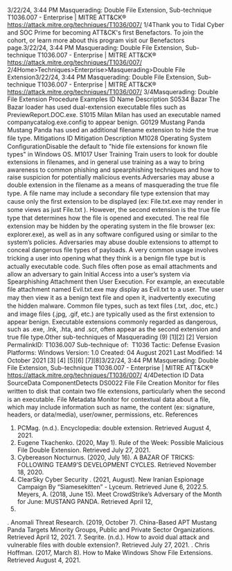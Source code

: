 3/22/24, 3:44 PM Masquerading: Double File Extension, Sub-technique T1036.007 - Enterprise | MITRE ATT&CK®
https://attack.mitre.org/techniques/T1036/007/ 1/4Thank you to Tidal Cyber and SOC Prime for becoming ATT&CK's ﬁrst Benefactors. To join the cohort, or learn more about this program visit our
Benefactors page.3/22/24, 3:44 PM Masquerading: Double File Extension, Sub-technique T1036.007 - Enterprise | MITRE ATT&CK®
https://attack.mitre.org/techniques/T1036/007/ 2/4Home>Techniques>Enterprise>Masquerading>Double File Extension3/22/24, 3:44 PM Masquerading: Double File Extension, Sub-technique T1036.007 - Enterprise | MITRE ATT&CK®
https://attack.mitre.org/techniques/T1036/007/ 3/4Masquerading: Double File Extension
Procedure Examples
ID Name Description
S0534 Bazar The Bazar loader has used dual-extension executable ﬁles such as PreviewReport.DOC.exe.
S1015 Milan Milan has used an executable named companycatalog.exe.config to appear benign.
G0129 Mustang Panda Mustang Panda has used an additional ﬁlename extension to hide the true ﬁle type.
Mitigations
ID Mitigation Description
M1028 Operating System
ConﬁgurationDisable the default to "hide ﬁle extensions for known ﬁle types" in Windows OS.
M1017 User Training Train users to look for double extensions in ﬁlenames, and in general use training as a way to bring
awareness to common phishing and spearphishing techniques and how to raise suspicion for
potentially malicious events.Adversaries may abuse a double extension in the ﬁlename as a means of masquerading the true ﬁle type. A ﬁle name may include a
secondary ﬁle type extension that may cause only the ﬁrst extension to be displayed (ex: File.txt.exe may render in some views as just
File.txt ). However, the second extension is the true ﬁle type that determines how the ﬁle is opened and executed. The real ﬁle extension
may be hidden by the operating system in the ﬁle browser (ex: explorer.exe), as well as in any software conﬁgured using or similar to the
system’s policies.
Adversaries may abuse double extensions to attempt to conceal dangerous ﬁle types of payloads. A very common usage involves tricking a
user into opening what they think is a benign ﬁle type but is actually executable code. Such ﬁles often pose as email attachments and allow
an adversary to gain Initial Access into a user’s system via Spearphishing Attachment then User Execution. For example, an executable ﬁle
attachment named Evil.txt.exe may display as Evil.txt to a user. The user may then view it as a benign text ﬁle and open it,
inadvertently executing the hidden malware.
Common ﬁle types, such as text ﬁles (.txt, .doc, etc.) and image ﬁles (.jpg, .gif, etc.) are typically used as the ﬁrst extension to appear benign.
Executable extensions commonly regarded as dangerous, such as .exe, .lnk, .hta, and .scr, often appear as the second extension and true ﬁle
type.Other sub-techniques of Masquerading (9)
[1][2]
[2]
Version PermalinkID: T1036.007
Sub-technique of:  T1036
 
Tactic: Defense Evasion
 
Platforms: Windows
Version: 1.0
Created: 04 August 2021
Last Modiﬁed: 14 October 2021
[3]
[4]
[5][6]
[7][8]3/22/24, 3:44 PM Masquerading: Double File Extension, Sub-technique T1036.007 - Enterprise | MITRE ATT&CK®
https://attack.mitre.org/techniques/T1036/007/ 4/4Detection
ID Data SourceData ComponentDetects
DS0022 File File Creation Monitor for ﬁles written to disk that contain two ﬁle extensions, particularly when the second is
an executable.
File Metadata Monitor for contextual data about a ﬁle, which may include information such as name, the
content (ex: signature, headers, or data/media), user/owner, permissions, etc.
References
1. PCMag. (n.d.). Encyclopedia: double extension. Retrieved
August 4, 2021.
2. Eugene Tkachenko. (2020, May 1). Rule of the Week: Possible
Malicious File Double Extension. Retrieved July 27, 2021.
3. Cybereason Nocturnus. (2020, July 16). A BAZAR OF TRICKS:
FOLLOWING TEAM9’S DEVELOPMENT CYCLES. Retrieved
November 18, 2020.
4. ClearSky Cyber Security . (2021, August). New Iranian
Espionage Campaign By “Siamesekitten” - Lyceum. Retrieved
June 6, 2022.5. Meyers, A. (2018, June 15). Meet CrowdStrike’s Adversary of
the Month for June: MUSTANG PANDA. Retrieved April 12,
2021.
 . Anomali Threat Research. (2019, October 7). China-Based APT
Mustang Panda Targets Minority Groups, Public and Private
Sector Organizations. Retrieved April 12, 2021.
7. Seqrite. (n.d.). How to avoid dual attack and vulnerable ﬁles
with double extension?. Retrieved July 27, 2021.
 . Chris Hoffman. (2017, March 8). How to Make Windows Show
File Extensions. Retrieved August 4, 2021.